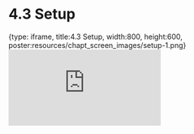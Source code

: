 # 4.3 Setup
 
{type: iframe, title:4.3 Setup, width:800, height:600, poster:resources/chapt_screen_images/setup-1.png}
![](https://stephaniemyan.github.io/hgv_modules/no_toc/setup-1.html)
 

 
